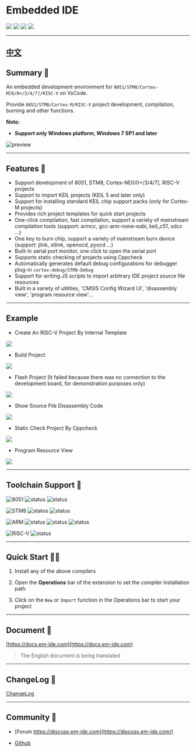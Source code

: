 # Embedded IDE

[![](https://vsmarketplacebadge.apphb.com/version/cl.eide.svg)](https://marketplace.visualstudio.com/items?itemName=CL.eide) [![](https://vsmarketplacebadge.apphb.com/installs/cl.eide.svg)](https://marketplace.visualstudio.com/items?itemName=CL.eide) [![](https://vsmarketplacebadge.apphb.com/downloads/cl.eide.svg)](https://marketplace.visualstudio.com/items?itemName=CL.eide) [![](https://vsmarketplacebadge.apphb.com/rating/cl.eide.svg)](https://marketplace.visualstudio.com/items?itemName=CL.eide)

***

## [中文](./README_ZH-CN.md)

## Summary 📑

An embedded development environment for `8051/STM8/Cortex-M[0/0+/3/4/7]/RISC-V` on VsCode. 

Provide `8051/STM8/Cortex-M/RISC-V` project development, compilation, burning and other functions.

**Note:**
 - **Support only Windows platform, Windows 7 SP1 and later**

![preview](https://docs.em-ide.com/preview.png)

***

## Features 🎉

* Support development of 8051, STM8, Cortex-M\[0/0+/3/4/7], RISC-V projects
* Support to import KEIL projects (KEIL 5 and later only)
* Support for installing standard KEIL chip support packs (only for Cortex-M projects)
* Provides rich project templates for quick start projects
* One-click compilation, fast compilation, support a variety of mainstream compilation tools (support: armcc, gcc-arm-none-eabi, keil_c51, sdcc ...)
* One key to burn chip, support a variety of mainstream burn device (support: jlink, stlink, openocd, pyocd ...)
* Built-in serial port monitor, one click to open the serial port
* Supports static checking of projects using Cppcheck
* Automatically generates default debug configurations for debugger plug-in `cortex-debug/STM8-Debug`
* Support for writing JS scripts to import arbitrary IDE project source file resources
* Built in a variety of utilities, 'CMSIS Config Wizard UI', 'disassembly view', 'program resource view'...

***

## Example

- Create An RISC-V Project By Internal Template

![](https://docs.em-ide.com/img/show/new_prj.gif)

- Build Project

![](https://docs.em-ide.com/img/show/build_prj.gif)

- Flash Project (It failed because there was no connection to the development board, for demonstration purposes only)

![](https://docs.em-ide.com/img/show/flash_prj.gif)

- Show Source File Disassembly Code

![](https://docs.em-ide.com/img/show/show_disasm.gif)

- Static Check Project By Cppcheck

![](https://docs.em-ide.com/img/show/cppcheck_prj.gif)

- Program Resource View

![](https://docs.em-ide.com/img/show/show_prj_res.gif)

***

## Toolchain Support 🔨
 
 ![8051](https://img.shields.io/badge/-8051_:-grey.svg) ![status](https://img.shields.io/badge/Keil_C51-✔-brightgreen.svg) ![status](https://img.shields.io/badge/SDCC-✔-brightgreen.svg)
 
 ![STM8](https://img.shields.io/badge/-STM8_:-grey.svg) ![status](https://img.shields.io/badge/IAR_STM8-✔-brightgreen.svg) ![status](https://img.shields.io/badge/SDCC-✔-brightgreen.svg)
 
 ![ARM](https://img.shields.io/badge/-ARM_:-grey.svg) ![status](https://img.shields.io/badge/ARMCC-✔-brightgreen.svg) ![status](https://img.shields.io/badge/ARMCLang-✔-brightgreen.svg) ![status](https://img.shields.io/badge/ARM_GCC-✔-brightgreen.svg)

 ![RISC-V](https://img.shields.io/badge/-RISCV_:-grey.svg) ![status](https://img.shields.io/badge/RISCV_GCC-✔-brightgreen.svg)

***

## Quick Start 🏃‍♀️

1. Install any of the above compilers

2. Open the **Operations** bar of the extension to set the compiler installation path

3. Click on the `New` or `Import` function in the Operations bar to start your project

***

## Document 📖

[https://docs.em-ide.com](https://docs.em-ide.com)

> The English document is being translated

***

## ChangeLog 📌

[ChangeLog](https://marketplace.visualstudio.com/items/CL.eide/changelog)

***

## Community 🌈

- [Forum https://discuss.em-ide.com](https://discuss.em-ide.com/)

- [Github](https://github.com/github0null/eide/issues)
